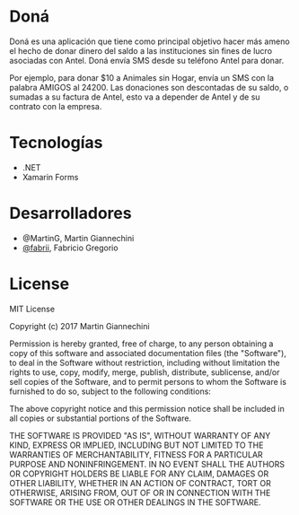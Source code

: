 # Doná

Doná es una aplicación que tiene como principal objetivo hacer más ameno el hecho de donar dinero del saldo a las instituciones sin fines de lucro asociadas con Antel. 
Doná envía SMS desde su teléfono Antel para donar. 

Por ejemplo, para donar $10 a Animales sin Hogar, envía un SMS con la palabra AMIGOS al 24200. Las donaciones son descontadas de su saldo, o sumadas a su factura de Antel, esto va a depender de Antel y de su contrato con la empresa.

# Tecnologías

 - .NET
 - Xamarin Forms

# Desarrolladores

 - @MartinG, Martin Giannechini
 - [@fabrii](https://github.com/fabrii), Fabricio Gregorio
 
 # License

MIT License

Copyright (c) 2017 Martin Giannechini

Permission is hereby granted, free of charge, to any person obtaining a copy of this software and associated documentation files (the "Software"), to deal in the Software without restriction, including without limitation the rights to use, copy, modify, merge, publish, distribute, sublicense, and/or sell copies of the Software, and to permit persons to whom the Software is furnished to do so, subject to the following conditions:

The above copyright notice and this permission notice shall be included in all copies or substantial portions of the Software.

THE SOFTWARE IS PROVIDED "AS IS", WITHOUT WARRANTY OF ANY KIND, EXPRESS OR IMPLIED, INCLUDING BUT NOT LIMITED TO THE WARRANTIES OF MERCHANTABILITY, FITNESS FOR A PARTICULAR PURPOSE AND NONINFRINGEMENT. IN NO EVENT SHALL THE AUTHORS OR COPYRIGHT HOLDERS BE LIABLE FOR ANY CLAIM, DAMAGES OR OTHER LIABILITY, WHETHER IN AN ACTION OF CONTRACT, TORT OR OTHERWISE, ARISING FROM, OUT OF OR IN CONNECTION WITH THE SOFTWARE OR THE USE OR OTHER DEALINGS IN THE SOFTWARE.
